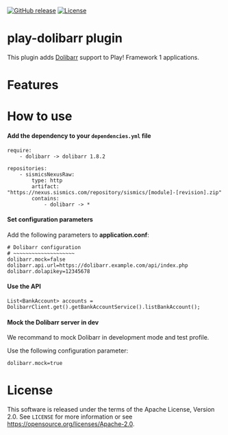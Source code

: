 [![GitHub release](https://img.shields.io/github/release/sismics/play-dolibarr.svg?style=flat-square)](https://github.com/sismics/play-dolibarr/releases/latest)
[![License](https://img.shields.io/badge/License-Apache%202.0-blue.svg)](https://opensource.org/licenses/Apache-2.0)

# play-dolibarr plugin

This plugin adds [Dolibarr](https://www.dolibarr.org/) support to Play! Framework 1 applications.

# Features

# How to use

####  Add the dependency to your `dependencies.yml` file

```
require:
    - dolibarr -> dolibarr 1.8.2

repositories:
    - sismicsNexusRaw:
        type: http
        artifact: "https://nexus.sismics.com/repository/sismics/[module]-[revision].zip"
        contains:
            - dolibarr -> *

```
####  Set configuration parameters

Add the following parameters to **application.conf**:

```
# Dolibarr configuration
# ~~~~~~~~~~~~~~~~~~~~
dolibarr.mock=false
dolibarr.api.url=https://dolibarr.example.com/api/index.php
dolibarr.dolapikey=12345678
```
####  Use the API

```
List<BankAccount> accounts = DolibarrClient.get().getBankAccountService().listBankAccount();
```

####  Mock the Dolibarr server in dev

We recommand to mock Dolibarr in development mode and test profile.

Use the following configuration parameter:

```
dolibarr.mock=true
```

# License

This software is released under the terms of the Apache License, Version 2.0. See `LICENSE` for more
information or see <https://opensource.org/licenses/Apache-2.0>.
